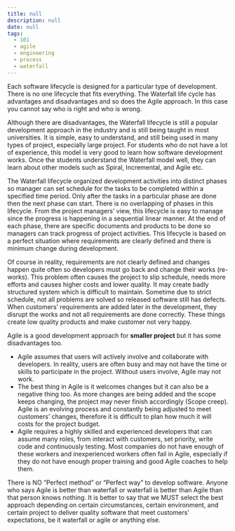 ```yaml
---
title: null
description: null
date: null
tags:
  - 101
  - agile
  - engineering
  - process
  - waterfall
---
```


Each software lifecycle is designed for a particular type of development. There is no one lifecycle that fits everything. The Waterfall life cycle has advantages and disadvantages and so does the Agile approach. In this case you cannot say who is right and who is wrong.

Although there are disadvantages, the Waterfall lifecycle is still a popular development approach in the industry and is still being taught in most universities. It is simple, easy to understand, and still being used in many types of project, especially large project. For students who do not have a lot of experience, this model is very good to learn how software development works. Once the students understand the Waterfall model well, they can learn about other models such as Spiral, Incremental, and Agile etc.

The Waterfall lifecycle organized development activities into distinct phases so manager can set schedule for the tasks to be completed within a specified time period. Only after the tasks in a particular phase are done then the next phase can start. There is no overlapping of phases in this lifecycle. From the project managers’ view, this lifecycle is easy to manage since the progress is happening in a sequential linear manner. At the end of each phase, there are specific documents and products to be done so managers can track progress of project activities. This lifecycle is based on a perfect situation where requirements are clearly defined and there is minimum change during development.

Of course in reality, requirements are not clearly defined and changes happen quite often so developers must go back and change their works (re-works). This problem often causes the project to slip schedule, needs more efforts and causes higher costs and lower quality. It may create badly structured system which is difficult to maintain. Sometime due to strict schedule, not all problems are solved so released software still has defects. When customers’ requirements are added later in the development, they disrupt the works and not all requirements are done correctly. These things create low quality products and make customer not very happy.

Agile is a good development approach for **smaller project** but it has some disadvantages too.

- Agile assumes that users will actively involve and collaborate with developers. In reality, users are often busy and may not have the time or skills to participate in the project. Without users involve, Agile may not work.
- The best thing in Agile is it welcomes changes but it can also be a negative thing too. As more changes are being added and the scope keeps changing, the project may never finish accordingly (Scope creep). Agile is an evolving process and constantly being adjusted to meet customers’ changes, therefore it is difficult to plan how much it will costs for the project budget.
- Agile requires a highly skilled and experienced developers that can assume many roles, from interact with customers, set priority, write code and continuously testing. Most companies do not have enough of these workers and inexperienced workers often fail in Agile, especially if they do not have enough proper training and good Agile coaches to help them.

There is NO “Perfect method” or “Perfect way” to develop software. Anyone who says Agile is better than waterfall or waterfall is better than Agile than that person knows nothing. It is better to say that we MUST select the best approach depending on certain circumstances, certain environment, and certain project to deliver quality software that meet customers’ expectations, be it waterfall or agile or anything else.

